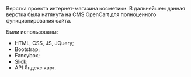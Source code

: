 Верстка проекта интернет-магазина косметики.
В дальнейшем данная верстка была натянута на CMS OpenCart для полноценного функционирования сайта.

Были использованы:

- HTML, CSS, JS, JQuery;
- Bootstrap;
- Fancybox;
- Slick;
- API Яндекс карт.
